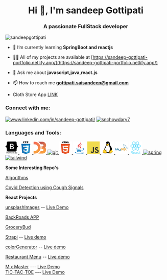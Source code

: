 <h1 align="center">Hi 👋, I'm sandeep Gottipati</h1>
<h3 align="center">A passionate FullStack developer</h3>

<p align="left"> <img src="https://komarev.com/ghpvc/?username=sandeepgottipati&label=Profile%20views&color=0e75b6&style=flat" alt="sandeepgottipati" /> </p>

- 🌱 I’m currently learning **SpringBoot and reactjs**

- 👨‍💻 All of my projects are available at [https://sandeep-gottipati-portfolio.netlify.app/](https://sandeep-gottipati-portfolio.netlify.app/)

- 💬 Ask me about **javascript,java,react.js**

- 📫 How to reach me **gottipati.saisandeep@gmail.com**
-  Cloth Store App [LINK](https://653985d6bbec743a61c045de--warm-valkyrie-49c94c.netlify.app/)
<h3 align="left">Connect with me:</h3>
<p align="left">
<a href="https://linkedin.com/in/www.linkedin.com/in/sandeep-gottipati/" target="blank"><img align="center" src="https://raw.githubusercontent.com/rahuldkjain/github-profile-readme-generator/master/src/images/icons/Social/linked-in-alt.svg" alt="www.linkedin.com/in/sandeep-gottipati/" height="30" width="40" /></a>
<a href="https://www.leetcode.com/snchowdary7" target="blank"><img align="center" src="https://raw.githubusercontent.com/rahuldkjain/github-profile-readme-generator/master/src/images/icons/Social/leet-code.svg" alt="snchowdary7" height="30" width="40" /></a>
</p>

<h3 align="left">Languages and Tools:</h3>
<p align="left"> <a href="https://getbootstrap.com" target="_blank" rel="noreferrer"> <img src="https://raw.githubusercontent.com/devicons/devicon/master/icons/bootstrap/bootstrap-plain-wordmark.svg" alt="bootstrap" width="40" height="40"/> </a> <a href="https://www.w3schools.com/css/" target="_blank" rel="noreferrer"> <img src="https://raw.githubusercontent.com/devicons/devicon/master/icons/css3/css3-original-wordmark.svg" alt="css3" width="40" height="40"/> </a> <a href="https://d3js.org/" target="_blank" rel="noreferrer"> <img src="https://raw.githubusercontent.com/devicons/devicon/master/icons/d3js/d3js-original.svg" alt="d3js" width="40" height="40"/> </a> <a href="https://git-scm.com/" target="_blank" rel="noreferrer"> <img src="https://www.vectorlogo.zone/logos/git-scm/git-scm-icon.svg" alt="git" width="40" height="40"/> </a> <a href="https://www.w3.org/html/" target="_blank" rel="noreferrer"> <img src="https://raw.githubusercontent.com/devicons/devicon/master/icons/html5/html5-original-wordmark.svg" alt="html5" width="40" height="40"/> </a> <a href="https://www.java.com" target="_blank" rel="noreferrer"> <img src="https://raw.githubusercontent.com/devicons/devicon/master/icons/java/java-original.svg" alt="java" width="40" height="40"/> </a> <a href="https://developer.mozilla.org/en-US/docs/Web/JavaScript" target="_blank" rel="noreferrer"> <img src="https://raw.githubusercontent.com/devicons/devicon/master/icons/javascript/javascript-original.svg" alt="javascript" width="40" height="40"/> </a> <a href="https://www.linux.org/" target="_blank" rel="noreferrer"> <img src="https://raw.githubusercontent.com/devicons/devicon/master/icons/linux/linux-original.svg" alt="linux" width="40" height="40"/> </a> <a href="https://www.mysql.com/" target="_blank" rel="noreferrer"> <img src="https://raw.githubusercontent.com/devicons/devicon/master/icons/mysql/mysql-original-wordmark.svg" alt="mysql" width="40" height="40"/> </a> <a href="https://reactjs.org/" target="_blank" rel="noreferrer"> <img src="https://raw.githubusercontent.com/devicons/devicon/master/icons/react/react-original-wordmark.svg" alt="react" width="40" height="40"/> </a> <a href="https://spring.io/" target="_blank" rel="noreferrer"> <img src="https://www.vectorlogo.zone/logos/springio/springio-icon.svg" alt="spring" width="40" height="40"/> </a> <a href="https://tailwindcss.com/" target="_blank" rel="noreferrer"> <img src="https://www.vectorlogo.zone/logos/tailwindcss/tailwindcss-icon.svg" alt="tailwind" width="40" height="40"/> </a> </p>


**Some Interesting Repo's**

[Algorithms](https://github.com/sandeepgottipati/AlgorithmsPrep)



[Covid Detection using Cough Signals](https://github.com/sandeepgottipati/COVID-19-detection-using-Cough-recorded-through-smartphone-using-machine-learning-algorithms)

**React Projects**

[unsplashImages](https://github.com/sandeepgottipati/unspalashImages) -- [Live Demo](https://flourishing-moonbeam-548092.netlify.app/)

[BackRoads APP](https://github.com/sandeepgottipati/backroads-app) 

[GroceryBud](https://chic-beignet-29a9f4.netlify.app/)

[Strapi](https://github.com/sandeepgottipati/Strapi) --  [Live demo](https://mellifluous-profiterole-95c121.netlify.app/)

[colorGenerator](https://github.com/sandeepgottipati/ColorGenerator) -- [Live demo](https://wonderful-dasik-a0d30b.netlify.app/)

[Restaurant Menu](https://github.com/sandeepgottipati/RestaurantMenu) -- [Live demo](https://snazzy-sfogliatella-9666cc.netlify.app/)

[Mix Master](https://github.com/sandeepgottipati/MixMaster)  --- [Live Demo](https://gleeful-pithivier-dcb880.netlify.app/) 
<br/>
[TIC-TAC-TOE](https://github.com/sandeepgottipati/tic-tac-toe-react) --- [Live Demo](https://aesthetic-cuchufli-195da2.netlify.app/)
